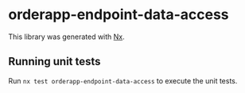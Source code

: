 # orderapp-endpoint-data-access

This library was generated with [Nx](https://nx.dev).

## Running unit tests

Run `nx test orderapp-endpoint-data-access` to execute the unit tests.
